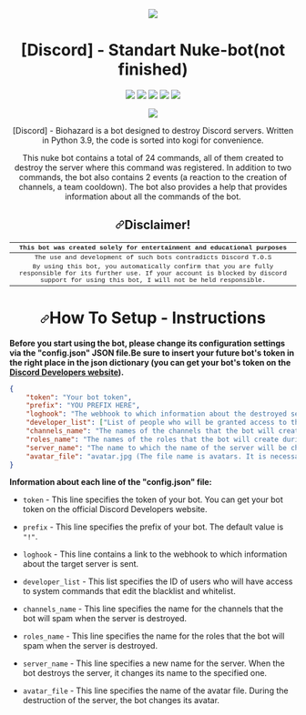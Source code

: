<p align="center" dir="auto"><img src="https://media.discordapp.net/attachments/1056974871764140062/1062740227497676810/Discord.py_Logo.png?width=1200&height=408" style="max-width: 100%;"></p>

<h1 align="center"> [Discord] - Standart Nuke-bot(not finished) </h1>

<p align="center" dir="auto"><a href="https://github.com/ArMaGeDDoN-SS/Standard-Nuke-bot/blob/main/README.md"><img src="https://img.shields.io/github/downloads/ArMaGeDDoN-SS/Standard-Nuke-bot/total?logo=GitHub&style=flat-square" style="max-width: 100%;"></a> <a href="https://discord.gg/yxJSYaQc2F"><img src="https://img.shields.io/discord/1055522427272175646?color=15315c&label=Discord%20Server&logo=discord&logoColor=fff&style=flat-square" style="max-width: 100%;"></a> <img src="https://img.shields.io/github/languages/code-size/ArMaGeDDoN-SS/Standard-Nuke-bot?color=ad3434&logo=Python&logoColor=fff&style=flat-square"> <img src="https://img.shields.io/github/watchers/ArMaGeDDoN-SS/Standard-Nuke-bot?color=772694&logo=WeChat&logoColor=fff&style=flat-square"> <a href="https://www.youtube.com/channel/UCvphtiRwg79OYUguZBJvGJQ"><img src="https://img.shields.io/youtube/channel/subscribers/UCvphtiRwg79OYUguZBJvGJQ?label=YouTube%20channel&logo=youtube&logoColor=fff&style=flat-square"></a></p><p align="center" dir="auto"><a href="https://discordpy.readthedocs.io/en/stable/index.html"><img src="https://img.shields.io/pypi/pyversions/discord.py?label=Discord.Py&logo=Home%20Assistant&style=for-the-badge" style="max-width: 100%;"></a></p> <p align="center" dir="auto">[Discord] - Biohazard is a bot designed to destroy Discord servers. Written in Python 3.9, the code is sorted into kogi for convenience.</p> <p align="center" dir="auto">This nuke bot contains a total of 24 commands, all of them created to destroy the server where this command was registered. In addition to two commands, the bot also contains 2 events (a reaction to the creation of channels, a team cooldown). The bot also provides a help that provides information about all the commands of the bot.</p>

<h2 align="center" dir="auto"><a id="user-content-disclaimer" class="anchor" aria-hidden="true" href="#disclaimer"><svg class="octicon octicon-link" viewBox="0 0 16 16" version="1.1" width="16" height="16" aria-hidden="true"><path fill-rule="evenodd" d="M7.775 3.275a.75.75 0 001.06 1.06l1.25-1.25a2 2 0 112.83 2.83l-2.5 2.5a2 2 0 01-2.83 0 .75.75 0 00-1.06 1.06 3.5 3.5 0 004.95 0l2.5-2.5a3.5 3.5 0 00-4.95-4.95l-1.25 1.25zm-4.69 9.64a2 2 0 010-2.83l2.5-2.5a2 2 0 012.83 0 .75.75 0 001.06-1.06 3.5 3.5 0 00-4.95 0l-2.5 2.5a3.5 3.5 0 004.95 4.95l1.25-1.25a.75.75 0 00-1.06-1.06l-1.25 1.25a2 2 0 01-2.83 0z"></path></svg></a>Disclaimer!</h2>


<table style='font-family:"Courier New", Courier, monospace; font-size:80%' align="center">
  <thead>
    <tr>
      <th align="center"> This bot was created solely for entertainment and educational purposes </th>
    </tr>
  </thead>
  <tbody>
    <tr>
      <td align="center"> The use and development of such bots contradicts Discord T.O.S</td>
    </tr>
    <tr>
      <td align="center"> By using this bot, you automatically confirm that you are fully responsible for its further use. If your account is blocked by discord support for using this bot, I will not be held responsible. </td>
    </tr>
  </tbody>
</table>

<h1 align="center" dir="auto"><a id="user-content-disclaimer" class="anchor" aria-hidden="true" href="#disclaimer"><svg class="octicon octicon-link" viewBox="0 0 16 16" version="1.1" width="16" height="16" aria-hidden="true"><path fill-rule="evenodd" d="M7.775 3.275a.75.75 0 001.06 1.06l1.25-1.25a2 2 0 112.83 2.83l-2.5 2.5a2 2 0 01-2.83 0 .75.75 0 00-1.06 1.06 3.5 3.5 0 004.95 0l2.5-2.5a3.5 3.5 0 00-4.95-4.95l-1.25 1.25zm-4.69 9.64a2 2 0 010-2.83l2.5-2.5a2 2 0 012.83 0 .75.75 0 001.06-1.06 3.5 3.5 0 00-4.95 0l-2.5 2.5a3.5 3.5 0 004.95 4.95l1.25-1.25a.75.75 0 00-1.06-1.06l-1.25 1.25a2 2 0 01-2.83 0z"></path></svg></a>How To Setup - Instructions</h1>

<p> <b>Before you start using the bot, please change its configuration settings via the "config.json" JSON file.Be sure to insert your future bot's token in the right place in the json dictionary (you can get your bot's token on the <a href="https://discord.com/developers">Discord Developers website</a>).</b> </p>

```json
{
	"token": "Your bot token",
	"prefix": "YOU PREFIX HERE",
	"loghook": "The webhook to which information about the destroyed servers will be sent.", 
	"developer_list": ["List of people who will be granted access to the developer's commands"],
	"channels_name": "The names of the channels that the bot will create during the destruction",
	"roles_name": "The names of the roles that the bot will create during the destruction",
	"server_name": "The name to which the name of the server will be changed before the destruction",
	"avatar_file": "avatar.jpg (The file name is avatars. It is necessary to change the server avatar)",
}
```
<p> <b> Information about each line of the "config.json" file: </b> </p>
<ul>
<li><p><code>token</code> - This line specifies the token of your bot. You can get your bot token on the official Discord Developers website.</p></li>
<li><p><code>prefix</code> - This line specifies the prefix of your bot. The default value is <code>"!"</code>.</p></li>
<li><p><code>loghook</code> - This line contains a link to the webhook to which information about the target server is sent.</p></li>
<li><p><code>developer_list</code> - This list specifies the ID of users who will have access to system commands that edit the blacklist and whitelist.</p></li>
<li><p><code>channels_name</code> - This line specifies the name for the channels that the bot will spam when the server is destroyed.</p></li>
<li><p><code>roles_name</code> - This line specifies the name for the roles that the bot will spam when the server is destroyed.</p></li>
<li><p><code>server_name</code> - This line specifies a new name for the server. When the bot destroys the server, it changes its name to the specified one.</p></li>
<li><p><code>avatar_file</code> - This line specifies the name of the avatar file. During the destruction of the server, the bot changes its avatar.</p></li>
</ul>
